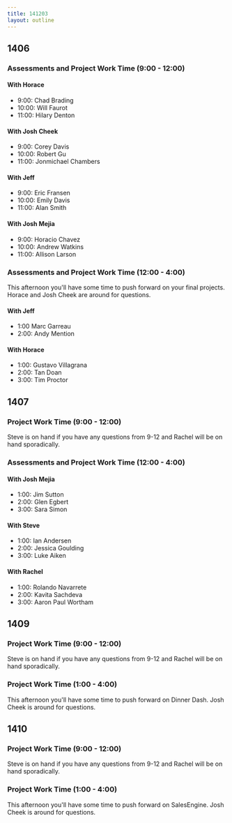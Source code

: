 ```yaml
---
title: 141203
layout: outline
---
```


## 1406

### Assessments and Project Work Time (9:00 - 12:00)

#### With Horace

* 9:00: Chad Brading
* 10:00: Will Faurot
* 11:00: Hilary Denton

#### With Josh Cheek

* 9:00: Corey Davis
* 10:00: Robert Gu
* 11:00: Jonmichael Chambers

#### With Jeff

* 9:00: Eric Fransen
* 10:00: Emily Davis
* 11:00: Alan Smith

#### With Josh Mejia

* 9:00: Horacio Chavez
* 10:00: Andrew Watkins
* 11:00: Allison Larson

### Assessments and Project Work Time (12:00 - 4:00)

This afternoon you'll have some time to push forward on your final projects. Horace and Josh Cheek are around for questions.

#### With Jeff

* 1:00 Marc Garreau
* 2:00: Andy Mention

#### With Horace

* 1:00: Gustavo Villagrana
* 2:00: Tan Doan
* 3:00: Tim Proctor

## 1407

### Project Work Time (9:00 - 12:00)

Steve is on hand if you have any questions from 9-12 and Rachel will be on hand sporadically. 

### Assessments and Project Work Time (12:00 - 4:00)

#### With Josh Mejia

* 1:00: Jim Sutton
* 2:00: Glen Egbert
* 3:00: Sara Simon

#### With Steve

* 1:00: Ian Andersen
* 2:00: Jessica Goulding
* 3:00: Luke Aiken

#### With Rachel

* 1:00: Rolando Navarrete
* 2:00: Kavita Sachdeva
* 3:00: Aaron Paul Wortham

## 1409

### Project Work Time (9:00 - 12:00)

Steve is on hand if you have any questions from 9-12 and Rachel will be on hand sporadically. 

### Project Work Time (1:00 - 4:00)

This afternoon you'll have some time to push forward on Dinner Dash. Josh Cheek is around for questions.

## 1410

### Project Work Time (9:00 - 12:00)

Steve is on hand if you have any questions from 9-12 and Rachel will be on hand sporadically. 

### Project Work Time (1:00 - 4:00)

This afternoon you'll have some time to push forward on SalesEngine. Josh Cheek is around for questions.
